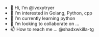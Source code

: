 - 👋 Hi, I’m @ivoxytryer
- 👀 I’m interested in Golang, Python, cpp
- 🌱 I’m currently learning python
- 💞️ I’m looking to collaborate on ...
- 📫 How to reach me ... @shadxwkilla-tg

<!---
ivoxytryer/ivoxytryer is a ✨ special ✨ repository because its `README.md` (this file) appears on your GitHub profile.
You can click the Preview link to take a look at your changes.
--->
